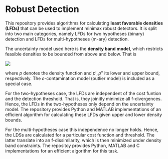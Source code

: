 # Robust Detection

This repository provides algorithms for calculating **least favorable densities (LFDs)** that can be used to implement minimax robust detectors. It is split into two main categories, namely LFDs for two hypotheses (binary) detection and LFDs for multi-hypotheses (m-ary) detection.

The uncertainty model used here is the **density band model**, which restricts feasible densities to be bounded from above and below. That is

<img src="http://latex.codecogs.com/gif.latex?1+sin(x)" border="0"/>

where $p$ denotes the density function and $p', p''$ its lower and upper bound, respectively. The $\varepsilon$-contamination model (outlier model) is included as a special case. 

For the two-hypotheses case, the LFDs are independent of the cost funtion and the detection threshold. That is, they joinitly minimize all f-divergences. Hence, the LFDs in the two-hypotheses only depend on the uncertainty model. The repository provides Python and MATLAB implementations of an efficient algorithm for calculating these LFDs given upper and lower density bounds.

For the multi-hypotheses case this independence no longer holds. Hence, the LDSs are calculated for a particular cost function and threshold. The latter translate into an f-dissimilarity, which is then minimized under density band constraints. The repositoy provides Python, MATLAB and C implementations for an efficient algorithm for this task.


